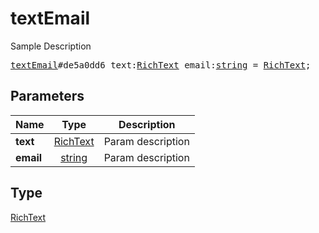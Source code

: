 # textEmail

Sample Description

<pre>
<a href="../constructor/textEmail.md">textEmail</a>#de5a0dd6 text:<a href="../type/RichText.md">RichText</a> email:<a href="../type/string.md">string</a> = <a href="../type/RichText.md">RichText</a>;
</pre>

## Parameters

| Name | Type | Description |
|------|:----:|-------------|
| **text** | [RichText](../type/RichText.md) | Param description |
| **email** | [string](../type/string.md) | Param description |

## Type

[RichText](../type/RichText.md)
